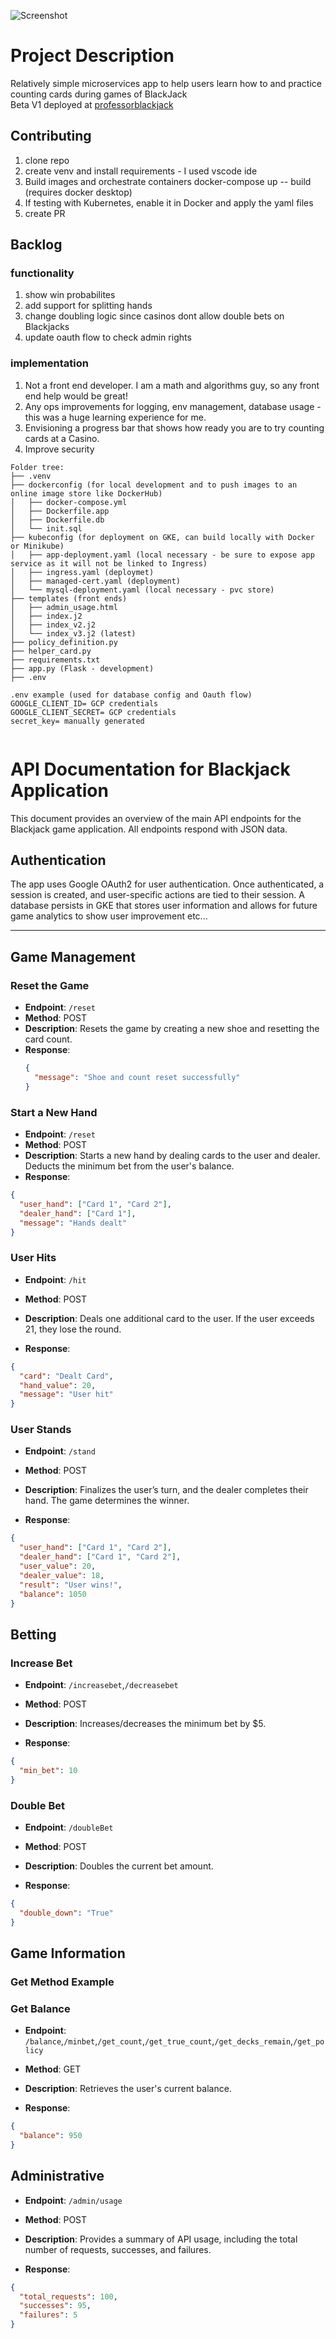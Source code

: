 ![Screenshot](https://media.istockphoto.com/id/903362472/photo/gambling-hand-holding-poker-cards-and-money-coins-chips.jpg?s=2048x2048&w=is&k=20&c=WSlfu4Ac1MD5Lhc9yZaxdhBk1ZDzpQLyJOqXWKdw7ec=)

# Project Description
Relatively simple microservices app to help users learn how to and practice counting cards during games of BlackJack \
Beta V1 deployed at [professorblackjack](https://professorblackjack.com) 
## Contributing
1. clone repo
2. create venv and install requirements - I used vscode ide
3. Build images and orchestrate containers docker-compose up -- build (requires docker desktop)
4. If testing with Kubernetes, enable it in Docker and apply the yaml files
5. create PR
## Backlog
### functionality
1. show win probabilites
2. add support for splitting hands
3. change doubling logic since casinos dont allow double bets on Blackjacks
4. update oauth flow to check admin rights
### implementation
1. Not a front end developer. I am a math and algorithms guy, so any front end help would be great!
2. Any ops improvements for logging, env management, database usage - this was a huge learning experience for me.
3. Envisioning a progress bar that shows how ready you are to try counting cards at a Casino.
4. Improve security
```
Folder tree:
├── .venv
├── dockerconfig (for local development and to push images to an online image store like DockerHub)
│   ├── docker-compose.yml
│   ├── Dockerfile.app
│   ├── Dockerfile.db
│   └── init.sql
├── kubeconfig (for deployment on GKE, can build locally with Docker or Minikube) 
│   ├── app-deployment.yaml (local necessary - be sure to expose app service as it will not be linked to Ingress)
│   ├── ingress.yaml (deploymet)
│   ├── managed-cert.yaml (deployment)
│   └── mysql-deployment.yaml (local necessary - pvc store)
├── templates (front ends)
│   ├── admin_usage.html
│   ├── index.j2
│   ├── index_v2.j2
│   └── index_v3.j2 (latest)
├── policy_definition.py
├── helper_card.py
├── requirements.txt
├── app.py (Flask - development)
├── .env

.env example (used for database config and Oauth flow)
GOOGLE_CLIENT_ID= GCP credentials
GOOGLE_CLIENT_SECRET= GCP credentials
secret_key= manually generated


```


# API Documentation for Blackjack Application

This document provides an overview of the main API endpoints for the Blackjack game application. All endpoints respond with JSON data.

## Authentication
The app uses Google OAuth2 for user authentication. Once authenticated, a session is created, and user-specific actions are tied to their session. A database persists in GKE that stores user information and allows for future game analytics to show user improvement etc...

---

## Game Management

### Reset the Game
- **Endpoint**: `/reset`
- **Method**: POST
- **Description**: Resets the game by creating a new shoe and resetting the card count.
- **Response**:
  ```json
  {
    "message": "Shoe and count reset successfully"
  }
  ```
### Start a New Hand
- **Endpoint**: `/reset`
- **Method**: POST
- **Description**: Starts a new hand by dealing cards to the user and dealer. Deducts the minimum bet from the user's balance.
- **Response**:
```json
{
  "user_hand": ["Card 1", "Card 2"],
  "dealer_hand": ["Card 1"],
  "message": "Hands dealt"
}
  ```

### User Hits
- **Endpoint**: `/hit`
- **Method**: POST
- **Description**: Deals one additional card to the user. If the user exceeds 21, they lose the round.

- **Response**:
```json
{
  "card": "Dealt Card",
  "hand_value": 20,
  "message": "User hit"
}
  ```

### User Stands
- **Endpoint**: `/stand`
- **Method**: POST
- **Description**: Finalizes the user’s turn, and the dealer completes their hand. The game determines the winner.

- **Response**:
```json
{
  "user_hand": ["Card 1", "Card 2"],
  "dealer_hand": ["Card 1", "Card 2"],
  "user_value": 20,
  "dealer_value": 18,
  "result": "User wins!",
  "balance": 1050
}
  ```

## Betting
### Increase Bet
- **Endpoint**: `/increasebet`,`/decreasebet`
- **Method**: POST
- **Description**:  Increases/decreases the minimum bet by $5.

- **Response**:
```json
{
  "min_bet": 10
}
  ```
### Double Bet
- **Endpoint**: `/doubleBet`
- **Method**: POST
- **Description**:  Doubles the current bet amount.

- **Response**:
```json
{
  "double_down": "True"
}
  ```
## Game Information
### Get Method Example
### Get Balance
- **Endpoint**: `/balance`,`/minbet`,`/get_count`,`/get_true_count`,`/get_decks_remain`,`/get_policy`
- **Method**: GET
- **Description**:  Retrieves the user's current balance.

- **Response**:
```json
{
  "balance": 950
}
  ```

## Administrative
- **Endpoint**: `/admin/usage`
- **Method**: POST
- **Description**: Provides a summary of API usage, including the total number of requests, successes, and failures.

- **Response**:
```json
{
  "total_requests": 100,
  "successes": 95,
  "failures": 5
}
  ```





